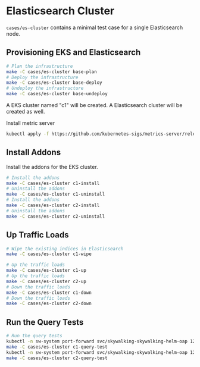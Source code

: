 # Elasticsearch Cluster

`cases/es-cluster` contains a minimal test case for a single Elasticsearch node.

## Provisioning EKS and Elasticsearch

```bash
# Plan the infrastructure
make -C cases/es-cluster base-plan
# Deploy the infrastructure
make -C cases/es-cluster base-deploy
# Undeploy the infrastructure
make -C cases/es-cluster base-undeploy
```

A EKS cluster named "c1" will be created. A Elasticsearch cluster will be created as well.

Install metric server

```bash
kubectl apply -f https://github.com/kubernetes-sigs/metrics-server/releases/latest/download/high-availability-1.21+.yaml
```

## Install Addons

Install the addons for the EKS cluster.

```bash
# Install the addons
make -C cases/es-cluster c1-install
# Uninstall the addons
make -C cases/es-cluster c1-uninstall
# Install the addons
make -C cases/es-cluster c2-install
# Uninstall the addons
make -C cases/es-cluster c2-uninstall
```

## Up Traffic Loads

```bash
# Wipe the existing indices in Elasticsearch
make -C cases/es-cluster c1-wipe

# Up the traffic loads
make -C cases/es-cluster c1-up
# Up the traffic loads
make -C cases/es-cluster c2-up
# Down the traffic loads
make -C cases/es-cluster c1-down
# Down the traffic loads
make -C cases/es-cluster c2-down
```

## Run the Query Tests

```bash
# Run the query tests
kubectl -n sw-system port-forward svc/skywalking-skywalking-helm-oap 12801:12800
make -C cases/es-cluster c1-query-test
kubectl -n sw-system port-forward svc/skywalking-skywalking-helm-oap 12802:12800
make -C cases/es-cluster c2-query-test
```
